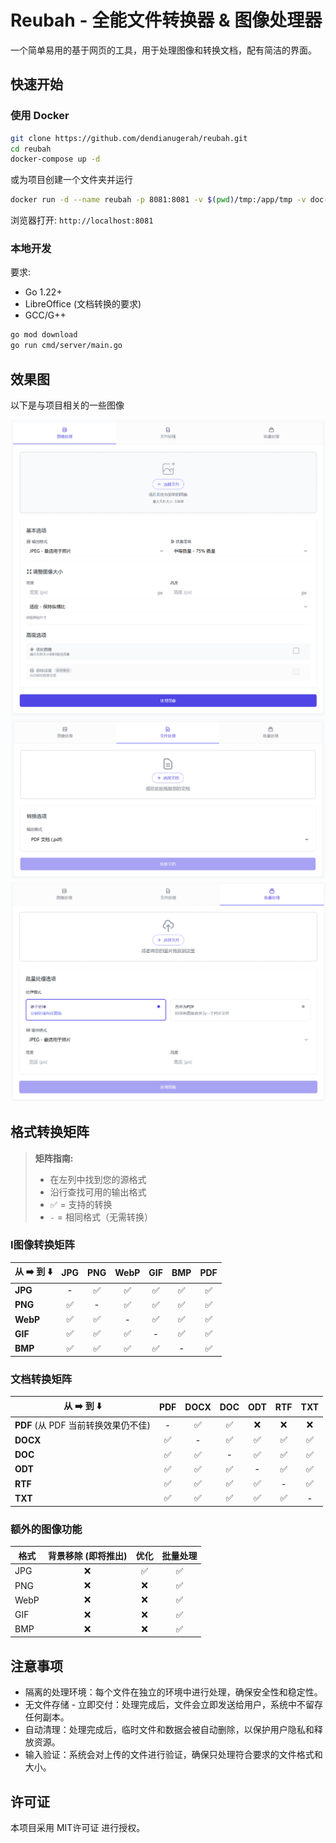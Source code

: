 # Reubah - 全能文件转换器 & 图像处理器

一个简单易用的基于网页的工具，用于处理图像和转换文档，配有简洁的界面。

## 快速开始

### 使用 Docker
```bash
git clone https://github.com/dendianugerah/reubah.git
cd reubah
docker-compose up -d
```
或为项目创建一个文件夹并运行
```bash
docker run -d --name reubah -p 8081:8081 -v $(pwd)/tmp:/app/tmp -v doc-temp:/tmp -e PORT=8081 --restart unless-stopped ghcr.io/dendianugerah/reubah:latest
```
浏览器打开: `http://localhost:8081`

### 本地开发
要求:
- Go 1.22+
- LibreOffice (文档转换的要求)
- GCC/G++

```bash
go mod download
go run cmd/server/main.go
```

## 效果图

以下是与项目相关的一些图像

![首页](./效果图/首页.png)
![文件处理](./效果图/文件处理.png)
![批量处理](./效果图/批量处理.png)

## 格式转换矩阵

> **矩阵指南:**
> - 在左列中找到您的源格式
> - 沿行查找可用的输出格式
> - ✅ = 支持的转换
> - `-` =  相同格式（无需转换）

### I图像转换矩阵

| 从 ➡️ 到 ⬇️ | JPG | PNG | WebP | GIF | BMP | PDF |
|--------------|:---:|:---:|:----:|:---:|:---:|:---:|
| **JPG**      | -   | ✅  | ✅   | ✅  | ✅  | ✅  |
| **PNG**      | ✅  | -   | ✅   | ✅  | ✅  | ✅  |
| **WebP**     | ✅  | ✅  | -    | ✅  | ✅  | ✅  |
| **GIF**      | ✅  | ✅  | ✅   | -   | ✅  | ✅  |
| **BMP**      | ✅  | ✅  | ✅   | ✅  | -   | ✅  |

### 文档转换矩阵

| 从 ➡️ 到 ⬇️ | PDF | DOCX | DOC | ODT | RTF | TXT |
|--------------|:---:|:----:|:---:|:---:|:---:|:---:|
| **PDF** (从 PDF 当前转换效果仍不佳)     | -   | ✅   | ✅  | ❌  | ❌  | ❌  |
| **DOCX**     | ✅  | -    | ✅  | ✅  | ✅  | ✅  |
| **DOC**      | ✅  | ✅   | -   | ✅  | ✅  | ✅  |
| **ODT**      | ✅  | ✅   | ✅  | -   | ✅  | ✅  |
| **RTF**      | ✅  | ✅   | ✅  | ✅  | -   | ✅  |
| **TXT**      | ✅  | ✅   | ✅  | ✅  | ✅  | -   |

### 额外的图像功能

| 格式 | 背景移除 (即将推出) | 优化 | 批量处理 |
|------|:-----------------:|:----:|:--------:|
| JPG  | ❌                | ✅  | ✅       |
| PNG  | ❌                | ❌  | ✅       |
| WebP | ❌                | ❌  | ✅       |
| GIF  | ❌                | ❌  | ✅       |
| BMP  | ❌                | ❌  | ✅       |

## 注意事项

- 隔离的处理环境：每个文件在独立的环境中进行处理，确保安全性和稳定性。
- 无文件存储 - 立即交付：处理完成后，文件会立即发送给用户，系统中不留存任何副本。
- 自动清理：处理完成后，临时文件和数据会被自动删除，以保护用户隐私和释放资源。
- 输入验证：系统会对上传的文件进行验证，确保只处理符合要求的文件格式和大小。

## 许可证
本项目采用 MIT许可证 进行授权。